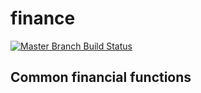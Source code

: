 # finance

[![Master Branch Build Status](https://img.shields.io/travis/coryasilva/finance/master.svg?style=flat-square&label=master)](https://travis-ci.org/coryasilva/finance)

## Common financial functions